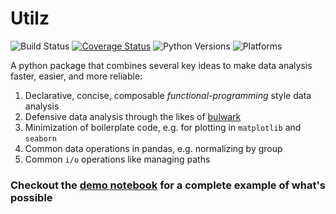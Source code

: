 # Utilz
![Build Status](https://github.com/ejolly/utilz/workflows/Utilz/badge.svg)
[![Coverage Status](https://coveralls.io/repos/github/ejolly/utilz/badge.svg?branch=master)](https://coveralls.io/github/ejolly/utilz?branch=master)
![Python Versions](https://img.shields.io/badge/python-3.8%20%7C%203.9-blue)
![Platforms](https://img.shields.io/badge/platform-linux%20%7C%20osx%20%7C%20win-blue)

A python package that combines several key ideas to make data analysis faster, easier, and more reliable:  

1. Declarative, concise, composable *functional-programming* style data analysis
2. Defensive data analysis through the likes of [bulwark](https://bulwark.readthedocs.io/en/latest/index.html)
3. Minimization of boilerplate code, e.g. for plotting in `matplotlib` and `seaborn`
4. Common data operations in pandas, e.g. normalizing by group
5. Common `i/o` operations like managing paths

### Checkout the [demo notebook](api/fp_data_analysis.ipynb) for a complete example of what's possible